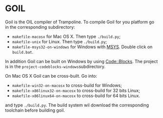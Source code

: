 # GOIL

Goil is the OIL compiler of Trampoline. To compile Goil for you platform go in the corresponding subdirectory:

* `makefile-macosx` for Mac OS X. Then type `./build.py`;
* `makefile-unix` for Linux. Then type `./build.py`;
* `makefile-msys32-on-windows` for Windows with [MSYS](http://www.mingw.org/wiki/msys). Double click on `build.bat`.

In addition Goil can be built on Windows by using [Code::Blocks](http://www.codeblocks.org).
The project is in the `project-codeblocks-windows`subdirectory.

On Mac OS X Goil can be cross-built. Go into:
* `makefile-win32-on-macosx` to cross-build for Windows;
* `makefile-x86linux32-on-macosx` to cross-build for 32 bits Linux;
* `makefile-x86linux64-on-macosx` to cross-build for 64 bits Linux.

and type `./build.py`. The build system wil download the corresponding toolchain before building goil.
